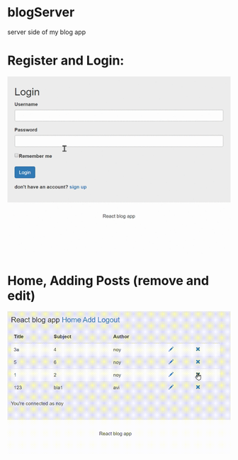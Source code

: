 # blogServer
server side of my blog app

# Register and Login: 

![](/project.gif)

# Home, Adding Posts (remove and edit)

![](/project2.gif)
